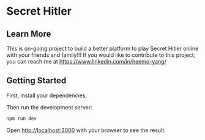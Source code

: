 
# Secret Hitler

## Learn More

This is on-going project to build a better platform to play Secret Hitler online with your friends and family!!!
If you would like to contribute to this project, you can reach me at https://www.linkedin.com/in/heemo-yang/

## Getting Started

First, install your dependencies,

Then run the development server:

```bash
npm run dev
```

Open [http://localhost:3000](http://localhost:3000) with your browser to see the result.



